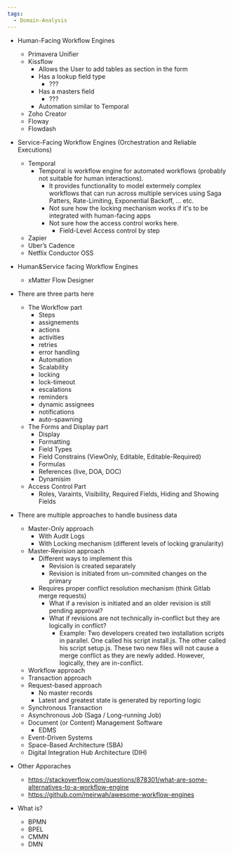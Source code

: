 ```yaml
---
tags:
  - Domain-Analysis
---
```

- Human-Facing Workflow Engines
	- Primavera Unifier
	- Kissflow
		- Allows the User to add tables as section in the form
		- Has a lookup field type
			- ???
		- Has a masters field
			- ???
		- Automation similar to Temporal
	- Zoho Creator
	- Floway
	- Flowdash
- Service-Facing Workflow Engines (Orchestration and Reliable Executions)
	- Temporal
		- Temporal is workflow engine for automated workflows (probably not suitable for human interactions).
			- It provides functionality to model extermely complex workflows that can run across multiple services using Saga Patters, Rate-Limiting, Exponential Backoff, ... etc.
			- Not sure how the locking mechanism works if it's to be integrated with human-facing apps
			- Not sure how the access control works here.
				- Field-Level Access control by step
	- Zapier
	- Uber’s Cadence
	- Netflix Conductor OSS
- Human&Service facing Workflow Engines
	- xMatter Flow Designer


- There are three parts here
	- The Workflow part
		- Steps
		- assignements
		- actions
		- activities
		- retries
		- error handling
		- Automation
		- Scalability
		- locking
		- lock-timeout
		- escalations
		- reminders
		- dynamic assignees
		- notifications
		- auto-spawning
	- The Forms and Display part
		- Display
		- Formatting
		- Field Types
		- Field Constrains (ViewOnly, Editable, Editable-Required)
		- Formulas
		- References (live, DOA, DOC)
		- Dynamisim
	- Access Control Part
		-  Roles, Varaints, Visibility, Required Fields, Hiding and Showing Fields

- There are multiple approaches to handle business data
	- Master-Only approach
		- With Audit Logs
		- With Locking mechanism (different levels of locking granularity)
	- Master-Revision approach
		- Different ways to implement this
			- Revision is created separately
			- Revision is initiated from un-commited changes on the primary
		- Requires proper conflict resolution mechanism (think Gitlab merge requests)
			- What if a revision is initiated and an older revision is still pending approval?
			- What if revisions are not technically in-conflict but they are logically in conflict?
				- Example: Two developers created two installation scripts in parallel. One called his script install.js. The other called his script setup.js. These two new files will not cause a merge conflict as they are newly added. However, logically, they are in-conflict.
	- Workflow approach
	- Transaction approach
	- Request-based approach
		- No master records
		- Latest and greatest state is generated by reporting logic
	- Synchronous Transaction
	- Asynchronous Job (Saga / Long-running Job)
	- Document (or Content) Management Software
		- EDMS
	- Event-Driven Systems
	- Space-Based Architecture (SBA)
	- Digital Integration Hub Architecture (DIH)

- Other Apporaches
	- https://stackoverflow.com/questions/878301/what-are-some-alternatives-to-a-workflow-engine
	- https://github.com/meirwah/awesome-workflow-engines

- What is?
	- BPMN
	- BPEL
	- CMMN
	- DMN
